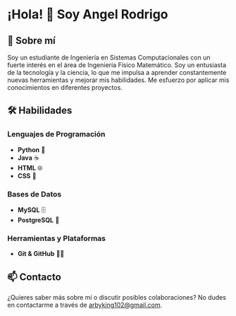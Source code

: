 # ¡Hola! 👋 Soy Angel Rodrigo

## 🚀 Sobre mí

Soy un estudiante de Ingeniería en Sistemas Computacionales con un fuerte interés en el área de Ingeniería Físico Matemático. Soy un entusiasta de la tecnología y la ciencia, lo que me impulsa a aprender constantemente nuevas herramientas y mejorar mis habilidades. Me esfuerzo por aplicar mis conocimientos en diferentes proyectos.

## 🛠️ Habilidades

### Lenguajes de Programación
- **Python** 🐍
- **Java** ☕
- **HTML** 🌐
- **CSS** 🎨

### Bases de Datos
- **MySQL** 🗄️
- **PostgreSQL** 🐘

### Herramientas y Plataformas
- **Git & GitHub** 🧑‍💻

## 📫 Contacto

¿Quieres saber más sobre mí o discutir posibles colaboraciones? No dudes en contactarme a través de [arbyking102@gmail.com](mailto:arbyking102@gmail.com).
